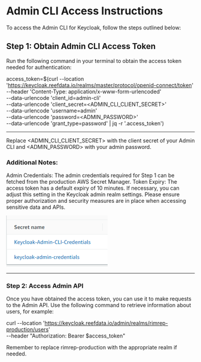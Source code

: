 # Admin CLI Access Instructions

To access the Admin CLI for Keycloak, follow the steps outlined below:

## Step 1: Obtain Admin CLI Access Token

Run the following command in your terminal to obtain the access token needed for authentication:


access_token=$(curl --location 'https://keycloak.reefdata.io/realms/master/protocol/openid-connect/token' \
--header 'Content-Type: application/x-www-form-urlencoded' \
--data-urlencode 'client_id=admin-cli' \
--data-urlencode 'client_secret=<ADMIN_CLI_CLIENT_SECRET>' \
--data-urlencode 'username=admin' \
--data-urlencode 'password=<ADMIN_PASSWORD>' \
--data-urlencode 'grant_type=password' | jq -r '.access_token')

---

Replace <ADMIN_CLI_CLIENT_SECRET> with the client secret of your Admin CLI and <ADMIN_PASSWORD> with your admin password.


### Additional Notes:
Admin Credentials: The admin credentials required for Step 1 can be fetched from the production AWS Secret Manager.
Token Expiry: The access token has a default expiry of 10 minutes. If necessary, you can adjust this setting in the Keycloak admin realm settings.
Please ensure proper authorization and security measures are in place when accessing sensitive data and APIs.

![image](./images/keycloak-admin-api-access-additional-note.png)

---
### Step 2: Access Admin API

Once you have obtained the access token, you can use it to make requests to the Admin API. Use the following command to retrieve information about users, for example:


curl --location 'https://keycloak.reefdata.io/admin/realms/rimrep-production/users' \
--header "Authorization: Bearer $access_token"

Remember to replace rimrep-production with the appropriate realm if needed.


